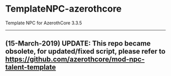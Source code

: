 # TemplateNPC-azerothcore
Template NPC for AzerothCore 3.3.5

***

## (15-March-2019) UPDATE: This repo became obsolete, for updated/fixed script, please refer to https://github.com/azerothcore/mod-npc-talent-template
